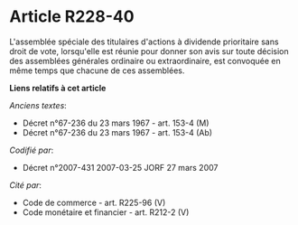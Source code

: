 # Article R228-40

L'assemblée spéciale des titulaires d'actions à dividende prioritaire sans droit de vote, lorsqu'elle est réunie pour donner
son avis sur toute décision des assemblées générales ordinaire ou extraordinaire, est convoquée en même temps que chacune de
ces assemblées.

**Liens relatifs à cet article**

_Anciens textes_:

  - Décret n°67-236 du 23 mars 1967 - art. 153-4 (M)
  - Décret n°67-236 du 23 mars 1967 - art. 153-4 (Ab)

_Codifié par_:

  - Décret n°2007-431 2007-03-25 JORF 27 mars 2007

_Cité par_:

  - Code de commerce - art. R225-96 (V)
  - Code monétaire et financier - art. R212-2 (V)
